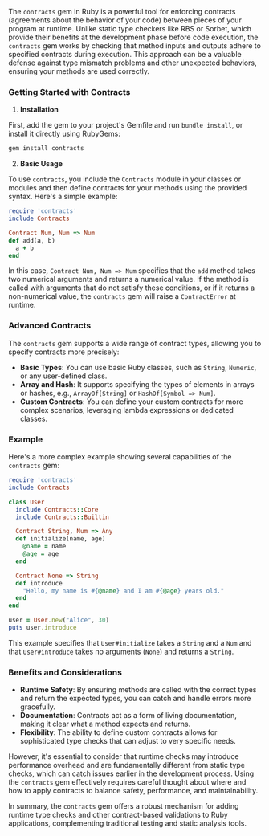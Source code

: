 The `contracts` gem in Ruby is a powerful tool for enforcing contracts (agreements about the behavior of your code) between pieces of your program at runtime. Unlike static type checkers like RBS or Sorbet, which provide their benefits at the development phase before code execution, the `contracts` gem works by checking that method inputs and outputs adhere to specified contracts during execution. This approach can be a valuable defense against type mismatch problems and other unexpected behaviors, ensuring your methods are used correctly.

### Getting Started with Contracts

1. **Installation**

First, add the gem to your project's Gemfile and run `bundle install`, or install it directly using RubyGems:

```sh
gem install contracts
```

2. **Basic Usage**

To use `contracts`, you include the `Contracts` module in your classes or modules and then define contracts for your methods using the provided syntax. Here's a simple example:

```ruby
require 'contracts'
include Contracts

Contract Num, Num => Num
def add(a, b)
  a + b
end
```

In this case, `Contract Num, Num => Num` specifies that the `add` method takes two numerical arguments and returns a numerical value. If the method is called with arguments that do not satisfy these conditions, or if it returns a non-numerical value, the `contracts` gem will raise a `ContractError` at runtime.

### Advanced Contracts

The `contracts` gem supports a wide range of contract types, allowing you to specify contracts more precisely:

- **Basic Types**: You can use basic Ruby classes, such as `String`, `Numeric`, or any user-defined class.
- **Array and Hash**: It supports specifying the types of elements in arrays or hashes, e.g., `ArrayOf[String]` or `HashOf[Symbol => Num]`.
- **Custom Contracts**: You can define your custom contracts for more complex scenarios, leveraging lambda expressions or dedicated classes.

### Example

Here's a more complex example showing several capabilities of the `contracts` gem:

```ruby
require 'contracts'
include Contracts

class User
  include Contracts::Core
  include Contracts::Builtin

  Contract String, Num => Any
  def initialize(name, age)
    @name = name
    @age = age
  end

  Contract None => String
  def introduce
    "Hello, my name is #{@name} and I am #{@age} years old."
  end
end

user = User.new("Alice", 30)
puts user.introduce
```

This example specifies that `User#initialize` takes a `String` and a `Num` and that `User#introduce` takes no arguments (`None`) and returns a `String`.

### Benefits and Considerations

- **Runtime Safety**: By ensuring methods are called with the correct types and return the expected types, you can catch and handle errors more gracefully.
- **Documentation**: Contracts act as a form of living documentation, making it clear what a method expects and returns.
- **Flexibility**: The ability to define custom contracts allows for sophisticated type checks that can adjust to very specific needs.

However, it's essential to consider that runtime checks may introduce performance overhead and are fundamentally different from static type checks, which can catch issues earlier in the development process. Using the `contracts` gem effectively requires careful thought about where and how to apply contracts to balance safety, performance, and maintainability.

In summary, the `contracts` gem offers a robust mechanism for adding runtime type checks and other contract-based validations to Ruby applications, complementing traditional testing and static analysis tools.

